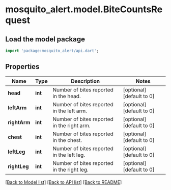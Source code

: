 # mosquito_alert.model.BiteCountsRequest

## Load the model package
```dart
import 'package:mosquito_alert/api.dart';
```

## Properties
Name | Type | Description | Notes
------------ | ------------- | ------------- | -------------
**head** | **int** | Number of bites reported in the head. | [optional] [default to 0]
**leftArm** | **int** | Number of bites reported in the left arm. | [optional] [default to 0]
**rightArm** | **int** | Number of bites reported in the right arm. | [optional] [default to 0]
**chest** | **int** | Number of bites reported in the chest. | [optional] [default to 0]
**leftLeg** | **int** | Number of bites reported in the left leg. | [optional] [default to 0]
**rightLeg** | **int** | Number of bites reported in the right leg. | [optional] [default to 0]

[[Back to Model list]](../README.md#documentation-for-models) [[Back to API list]](../README.md#documentation-for-api-endpoints) [[Back to README]](../README.md)


